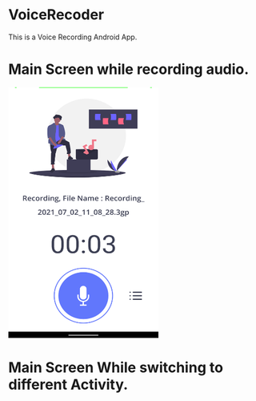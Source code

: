 # VoiceRecoder
This is a Voice Recording Android App.

# Main Screen while recording audio.
<img src="Screenshot_20210702-110831_Audio_Recorder.png" width="300" height="500">

# Main Screen While switching to different Activity.
